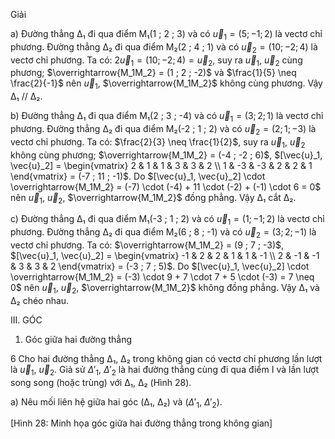 Giải

a) Đường thẳng Δ₁ đi qua điểm M₁(1 ; 2 ; 3) và có $\vec{u}_1 = (5 ; -1 ; 2)$ là vectơ chỉ phương.
   Đường thẳng Δ₂ đi qua điểm M₂(2 ; 4 ; 1) và có $\vec{u}_2 = (10 ; -2 ; 4)$ là vectơ chỉ phương.
   Ta có: $2\vec{u}_1 = (10 ; -2 ; 4) = \vec{u}_2$, suy ra $\vec{u}_1$, $\vec{u}_2$ cùng phương;
   $\overrightarrow{M_1M_2} = (1 ; 2 ; -2)$ và $\frac{1}{5} \neq \frac{2}{-1}$ nên $\vec{u}_1$, $\overrightarrow{M_1M_2}$ không cùng phương.
   Vậy Δ₁ // Δ₂.

b) Đường thẳng Δ₁ đi qua điểm M₁(2 ; 3 ; -4) và có $\vec{u}_1 = (3 ; 2 ; 1)$ là vectơ chỉ phương.
   Đường thẳng Δ₂ đi qua điểm M₂(-2 ; 1 ; 2) và có $\vec{u}_2 = (2 ; 1 ; -3)$ là vectơ chỉ phương.
   Ta có: $\frac{2}{3} \neq \frac{1}{2}$, suy ra $\vec{u}_1$, $\vec{u}_2$ không cùng phương;
   $\overrightarrow{M_1M_2} = (-4 ; -2 ; 6)$, $[\vec{u}_1, \vec{u}_2] = \begin{vmatrix} 2 & 1 & 1 & 3 & 3 & 2 \\ 1 & -3 & -3 & 2 & 2 & 1 \end{vmatrix} = (-7 ; 11 ; -1)$.
   Do $[\vec{u}_1, \vec{u}_2] \cdot \overrightarrow{M_1M_2} = (-7) \cdot (-4) + 11 \cdot (-2) + (-1) \cdot 6 = 0$ nên $\vec{u}_1$, $\vec{u}_2$, $\overrightarrow{M_1M_2}$ đồng phẳng.
   Vậy Δ₁ cắt Δ₂.

c) Đường thẳng Δ₁ đi qua điểm M₁(-3 ; 1 ; 2) và có $\vec{u}_1 = (1 ; -1 ; 2)$ là vectơ chỉ phương.
   Đường thẳng Δ₂ đi qua điểm M₂(6 ; 8 ; -1) và có $\vec{u}_2 = (3 ; 2 ; -1)$ là vectơ chỉ phương. Ta có:
   $\overrightarrow{M_1M_2} = (9 ; 7 ; -3)$, $[\vec{u}_1, \vec{u}_2] = \begin{vmatrix} -1 & 2 & 2 & 1 & 1 & -1 \\ 2 & -1 & -1 & 3 & 3 & 2 \end{vmatrix} = (-3 ; 7 ; 5)$.
   Do $[\vec{u}_1, \vec{u}_2] \cdot \overrightarrow{M_1M_2} = (-3) \cdot 9 + 7 \cdot 7 + 5 \cdot (-3) = 7 \neq 0$ nên $\vec{u}_1$, $\vec{u}_2$, $\overrightarrow{M_1M_2}$ không đồng phẳng.
   Vậy Δ₁ và Δ₂ chéo nhau.

III. GÓC

1. Góc giữa hai đường thẳng

6 Cho hai đường thẳng Δ₁, Δ₂ trong không gian có vectơ chỉ phương lần lượt là $\vec{u}_1$, $\vec{u}_2$. Giả sử $\Delta'_1$, $\Delta'_2$ là hai đường thẳng cùng đi qua điểm I và lần lượt song song (hoặc trùng) với Δ₁, Δ₂ (Hình 28).

a) Nêu mối liên hệ giữa hai góc (Δ₁, Δ₂) và ($\Delta'_1$, $\Delta'_2$).

[Hình 28: Minh họa góc giữa hai đường thẳng trong không gian]